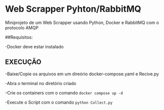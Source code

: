 # Web Scrapper Pyhton/RabbitMQ

Miniprojeto de um Web Scrapper usando Python, Docker e RabbitMQ com o protocolo AMQP

##Requísitos:

-Docker deve estar instalado

## EXECUÇÃO

-Baixe/Copie os arquivos em um direório docker-compose.yaml e Recive.py

-Abra o terminal no diretório criado

-Crie os containers com o comando
 ```docker compose up -d```

-Execute o Script com o comando
 ```python Collect.py```
